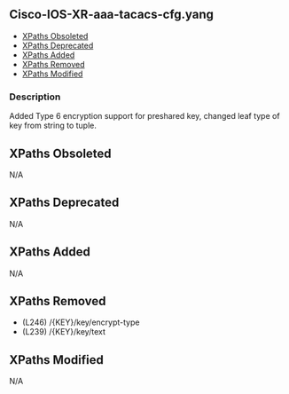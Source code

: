 ## Cisco-IOS-XR-aaa-tacacs-cfg.yang

- [XPaths Obsoleted](#xpaths-obsoleted)
- [XPaths Deprecated](#xpaths-deprecated)
- [XPaths Added](#xpaths-added)
- [XPaths Removed](#xpaths-removed)
- [XPaths Modified](#xpaths-modified)

### Description

Added Type 6 encryption support for preshared key, changed leaf type of key from string to tuple.

## XPaths Obsoleted

N/A

## XPaths Deprecated

N/A

## XPaths Added

N/A

## XPaths Removed

- (L246)	/{KEY}/key/encrypt-type
- (L239)	/{KEY}/key/text

## XPaths Modified

N/A

